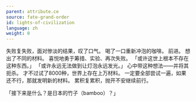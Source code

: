 ```yaml
---
parent: attribute.ce
source: fate-grand-order
id: lights-of-civilization
language: zh
weight: 0
---
```


失败复失败，面对惨淡的结果，叹了口气。
喝了一口重新冲泡的咖啡。
前进。
想出了不同的材料。
喜悦地勇于筹措、实验、再次失败。
「或许这世上根本不存在这种东西。」
「或许永远无法做到让灯泡永远发光。」
心中带这种想法——并将其扼杀。
才不过试了8000种，世界上存在上万材料。
一定要全部尝试一遍，如果还不行，那就发明新的材料。
累积复累积，抛开不安继续前行。

「接下来是什么？是日本的竹子（bamboo）？」
